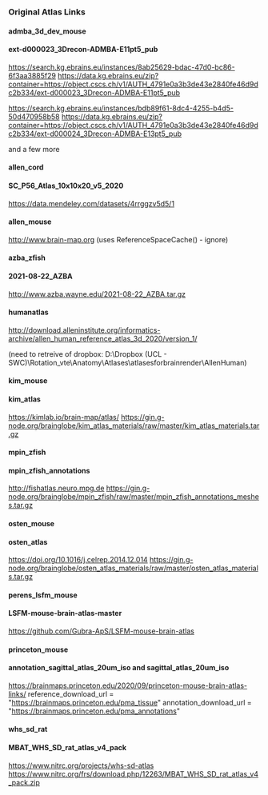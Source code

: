 ### Original Atlas Links

#### admba_3d_dev_mouse    
#### ext-d000023_3Drecon-ADMBA-E11pt5_pub
https://search.kg.ebrains.eu/instances/8ab25629-bdac-47d0-bc86-6f3aa3885f29
https://data.kg.ebrains.eu/zip?container=https://object.cscs.ch/v1/AUTH_4791e0a3b3de43e2840fe46d9dc2b334/ext-d000023_3Drecon-ADMBA-E11pt5_pub

https://search.kg.ebrains.eu/instances/bdb89f61-8dc4-4255-b4d5-50d470958b58
https://data.kg.ebrains.eu/zip?container=https://object.cscs.ch/v1/AUTH_4791e0a3b3de43e2840fe46d9dc2b334/ext-d000024_3Drecon-ADMBA-E13pt5_pub

and a few more






#### allen_cord
#### SC_P56_Atlas_10x10x20_v5_2020
https://data.mendeley.com/datasets/4rrggzv5d5/1

#### allen_mouse
http://www.brain-map.org
(uses ReferenceSpaceCache() - ignore)

#### azba_zfish
#### 2021-08-22_AZBA
http://www.azba.wayne.edu/2021-08-22_AZBA.tar.gz

#### humanatlas
http://download.alleninstitute.org/informatics-archive/allen_human_reference_atlas_3d_2020/version_1/

(need to retreive of dropbox: D:\Dropbox (UCL - SWC)\Rotation_vte\Anatomy\Atlases\atlasesforbrainrender\AllenHuman)

#### kim_mouse
#### kim_atlas
https://kimlab.io/brain-map/atlas/
https://gin.g-node.org/brainglobe/kim_atlas_materials/raw/master/kim_atlas_materials.tar.gz

#### mpin_zfish
#### mpin_zfish_annotations

http://fishatlas.neuro.mpg.de
https://gin.g-node.org/brainglobe/mpin_zfish/raw/master/mpin_zfish_annotations_meshes.tar.gz

#### osten_mouse
#### osten_atlas

https://doi.org/10.1016/j.celrep.2014.12.014
https://gin.g-node.org/brainglobe/osten_atlas_materials/raw/master/osten_atlas_materials.tar.gz

#### perens_lsfm_mouse
#### LSFM-mouse-brain-atlas-master

https://github.com/Gubra-ApS/LSFM-mouse-brain-atlas

#### princeton_mouse
#### annotation_sagittal_atlas_20um_iso and sagittal_atlas_20um_iso

https://brainmaps.princeton.edu/2020/09/princeton-mouse-brain-atlas-links/
reference_download_url = "https://brainmaps.princeton.edu/pma_tissue"
annotation_download_url = "https://brainmaps.princeton.edu/pma_annotations"


#### whs_sd_rat
#### MBAT_WHS_SD_rat_atlas_v4_pack

https://www.nitrc.org/projects/whs-sd-atlas
https://www.nitrc.org/frs/download.php/12263/MBAT_WHS_SD_rat_atlas_v4_pack.zip